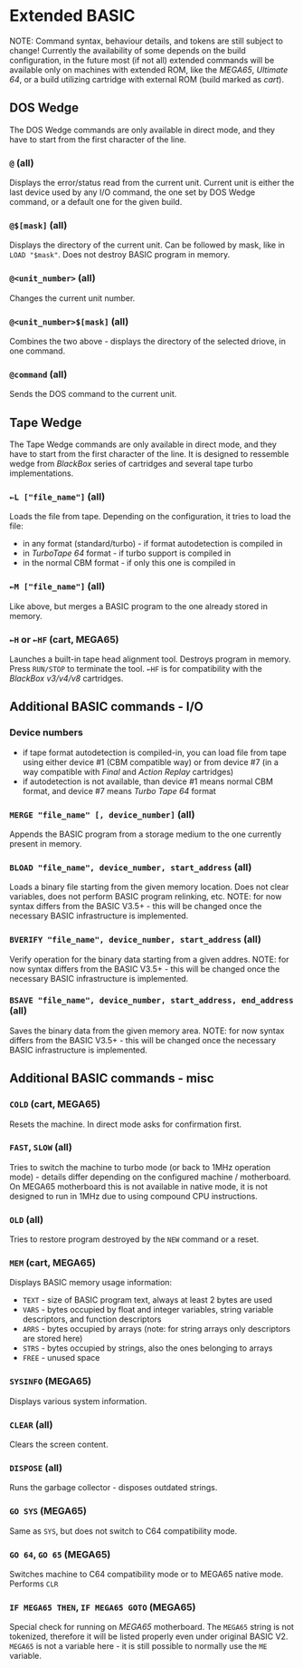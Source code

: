 
# Extended BASIC

NOTE: Command syntax, behaviour details, and tokens are still subject to change! Currently the availability of some depends on the build configuration, in the future most (if not all) extended commands will be available only on machines with extended ROM, like the *MEGA65*, *Ultimate 64*, or a build utilizing cartridge with external ROM (build marked as *cart*).

## DOS Wedge

The DOS Wedge commands are only available in direct mode, and they have to start from the first character of the line.

### `@` (all)

Displays the error/status read from the current unit. Current unit is either the last device used by any I/O command, the one set by DOS Wedge command, or a default one for the given build.

### `@$[mask]` (all)

Displays the directory of the current unit. Can be followed by mask, like in `LOAD "$mask"`. Does not destroy BASIC program in memory.

### `@<unit_number>` (all)

Changes the current unit number.

### `@<unit_number>$[mask]` (all)

Combines the two above - displays the directory of the selected driove, in one command.

### `@command` (all)

Sends the DOS command to the current unit.

## Tape Wedge

The Tape Wedge commands are only available in direct mode, and they have to start from the first character of the line. It is designed to ressemble wedge from *BlackBox* series of cartridges and several tape turbo implementations.

### `←L ["file_name"]` (all)

Loads the file from tape. Depending on the configuration, it tries to load the file:
* in any format (standard/turbo) - if format autodetection is compiled in
* in *TurboTape 64* format - if turbo support is compiled in
* in the normal CBM format - if only this one is compiled in

### `←M ["file_name"]` (all)

Like above, but merges a BASIC program to the one already stored in memory.

### `←H` or `←HF` (cart, MEGA65)

Launches a built-in tape head alignment tool. Destroys program in memory. Press `RUN/STOP` to terminate the tool. `←HF` is for compatibility with the *BlackBox v3/v4/v8* cartridges.

## Additional BASIC commands - I/O

### Device numbers

* if tape format autodetection is compiled-in, you can load file from tape using either device #1 (CBM compatible way) or from device #7 (in a way compatible with *Final* and *Action Replay* cartridges)
* if autodetection is not available, than device #1 means normal CBM format, and device #7 means *Turbo Tape 64* format

### `MERGE "file_name" [, device_number]` (all)

Appends the BASIC program from a storage medium to the one currently present in memory.

### `BLOAD "file_name", device_number, start_address` (all)

Loads a binary file starting from the given memory location. Does not clear variables, does not perform BASIC program relinking, etc. NOTE: for now syntax differs from the BASIC V3.5+ - this will be changed once the necessary BASIC infrastructure is implemented.

### `BVERIFY "file_name", device_number, start_address` (all)

Verify operation for the binary data starting from a given addres. NOTE: for now syntax differs from the BASIC V3.5+ - this will be changed once the necessary BASIC infrastructure is implemented.

### `BSAVE "file_name", device_number, start_address, end_address` (all)

Saves the binary data from the given memory area. NOTE: for now syntax differs from the BASIC V3.5+ - this will be changed once the necessary BASIC infrastructure is implemented.

## Additional BASIC commands - misc

### `COLD` (cart, MEGA65)

Resets the machine. In direct mode asks for confirmation first.

### `FAST`, `SLOW` (all)

Tries to switch the machine to turbo mode (or back to 1MHz operation mode) - details differ depending on the configured machine / motherboard. On MEGA65 motherboard this is not available in native mode, it is not designed to run in 1MHz due to using compound CPU instructions.

### `OLD` (all)

Tries to restore program destroyed by the `NEW` command or a reset.

### `MEM` (cart, MEGA65)

Displays BASIC memory usage information:
* `TEXT` - size of BASIC program text, always at least 2 bytes are used
* `VARS` - bytes occupied by float and integer variables, string variable descriptors, and function descriptors
* `ARRS` - bytes occupied by arrays (note: for string arrays only descriptors are stored here)
* `STRS` - bytes occupied by strings, also the ones belonging to arrays
* `FREE` - unused space

### `SYSINFO` (MEGA65)

Displays various system information.

### `CLEAR` (all)

Clears the screen content.

### `DISPOSE` (all)

Runs the garbage collector - disposes outdated strings.

### `GO SYS` (MEGA65)

Same as `SYS`, but does not switch to C64 compatibility mode.

### `GO 64`, `GO 65` (MEGA65)

Switches machine to C64 compatibility mode or to MEGA65 native mode. Performs `CLR`

### `IF MEGA65 THEN`, `IF MEGA65 GOTO` (MEGA65)

Special check for running on *MEGA65* motherboard. The `MEGA65` string is not tokenized, therefore it will be listed properly even under original BASIC V2. `MEGA65` is not a variable here - it is still possible to normally use the `ME` variable.
